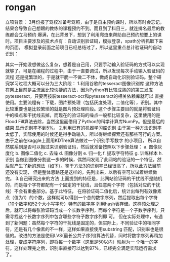 # rongan
立项背景：
	3月份报了驾校准备考驾照，由于是自主预约课时，所以有时会忘记，结果会导致自己想跟的教练的课程预约不到。而且到了科目三，就连排名最后的教练都会立马预约
  爆满，在此背景下，想到了利用爬虫来帮助自己预约想要上的课时。项目主要涉及的技术点有：自动识别验证码，模拟登录，xpath分析抓取下来的页面。
  模拟登录前面之前项目已经总结过了，所以这里重点总计验证码的自动识别：

  其实一开始没想做这么复杂，想着是自己用，只要手动输入验证码的方式可以实现就够了。可是在编程的过程中，由于一直要调试，所以发现每次手动输入验证码的流程
还是挺繁琐的，于是就干脆一不做二不休，做成自动化识别验证码。整个研究学习过程大概可以分为三大阶段：
  1.利用谷歌的tesseract图像识别库
    这种方法在网上目前是主流且比较快捷的方法，因为Python有比较成熟的的第三发库pytesseract，只要再按装tesseract-ocr和pytesseract的相关依赖库就可以
    直接使用。主要流程有：下载，图片预处理（包括灰度处理，二值化等），识别。其中比较重要也是比较繁琐的就是图片预处理阶段。这个步骤主要目的就是将验证码
    中的噪点和干扰线去掉，而现在的验证码的噪点一般都比较复杂，这里使用的是Flood Fill算法去除，当然这里面借用了Python的科学计算库NumPy。但是最后的结果
    显示识别率不到5%。
  2.利用已有的机器学习库识别
    由于第一种方法识别率太低了，实际使用的时候还是得手动输入，所以得继续探索还有那些可行的方案。由于之前在kaggle上面用KDTree算法做过一个识别手写数字
    的小项目， 所以自然联系到是否可以搬过来识别验证码，然后就准备按照以下步骤处理：
    a.	图像灰度化
    b.	图像二值化
    c.	去噪
    d.	图像分割
    e.	归一化
    f.	提取字符特征
    g.	训练样本
    h.	识别
    当做到图像分割这一步的时候，偶然间发现了此网站的验证的一个特征，然后就产生了新的想法（如下）。鉴于方法3的识别率已经很高了，所以此方法目前还没有实现，
    但是整体思路还是这样的，先列出来，以后有空可以试着继续做完。
  3.自己研究出来的方法
    上面提到的特征是，此网站验证码的干扰线不是随机的，而是每个字符都配有一个固定的干扰线，且任意两个字符（包括对应的干扰线）不会有重叠部分。基于此特征，
    在将验证码二值化后，统计出每列有效像素点（值为1）的个数，这样就可以得到一个总的数字序列，然后提取出每个字符（10个数字和52个大小写字母）特有的数字序
    列用hash表存储。这样预处理之后，就可以将每张验证码当成一个长数字序列，而每个字符是一个子数字序列，只需寻找这个长数字序列中包含哪些字符子数字序列即
    可。 但在实际处理中，有遇到了新问题：虽然每个字符的干扰线是固定的，但实际上，不同验证中的相同字符，还是有几个像素的不一样，这样如果直接使用substring
    匹配，识别率也是很低的。改进的方法是使用LVS(最长公共子序列)算法代替，同时将数字序列再稍加处理，变成字符序列，即将每一个数字（这里是50以内）映射为一
    个唯一的字符。这样处理完之后，识别率直接可以达到97%，已经完全满足实际运行需求了。

